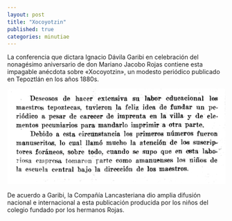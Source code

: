 ```yaml
---
layout: post
title: "Xocoyotzin"
published: true
categories: minutiae
---
```


La conferencia que dictara Ignacio Dávila Garibi en celebración del nonagésimo aniversario de don Mariano Jacobo Rojas contiene esta impagable anécdota sobre «Xocoyotzin», un modesto periódico publicado en Tepoztlán en los años 1880s.

![tepoztlan](/assets/jacobo-rojas.png)

De acuerdo a Garibi, la Compañía Lancasteriana dio amplia difusión nacional e internacional a esta publicación producida por los niños del colegio fundado por los hermanos Rojas.
